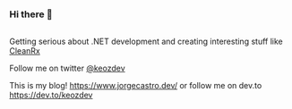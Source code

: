 ### Hi there 👋

<img sor="images/titlebanner.png"/>

Getting serious about .NET development and creating interesting stuff like [CleanRx](https://github.com/keozx/CleanRx)

Follow me on twitter [@keozdev](https://twitter.com/keozdev)

This is my blog! https://www.jorgecastro.dev/ or follow me on dev.to https://dev.to/keozdev

<!--
**keozx/keozx** is a ✨ _special_ ✨ repository because its `README.md` (this file) appears on your GitHub profile.

Here are some ideas to get you started:

- 🔭 I’m currently working on ...
- 🌱 I’m currently learning ...
- 👯 I’m looking to collaborate on ...
- 🤔 I’m looking for help with ...
- 💬 Ask me about ...
- 📫 How to reach me: ...
- 😄 Pronouns: ...
- ⚡ Fun fact: ...
-->
